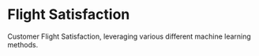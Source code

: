 # Flight Satisfaction

Customer Flight Satisfaction, leveraging various different machine learning methods.

